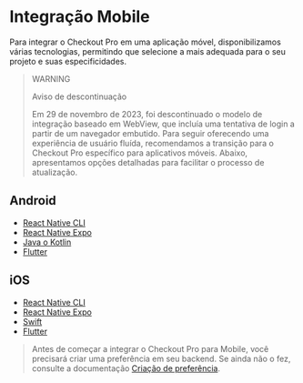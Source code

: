 # Integração Mobile

Para integrar o Checkout Pro em uma aplicação móvel, disponibilizamos várias tecnologias, permitindo que selecione a mais adequada para o seu projeto e suas especificidades.

> WARNING
>
> Aviso de descontinuação
> 
> Em 29 de novembro de 2023, foi descontinuado o modelo de integração baseado em WebView, que incluía uma tentativa de login a partir de um navegador embutido. Para seguir oferecendo uma experiência de usuário fluída, recomendamos a transição para o Checkout Pro específico para aplicativos móveis. Abaixo, apresentamos opções detalhadas para facilitar o processo de atualização.

## Android

* [React Native CLI](/developers/pt/docs/checkout-pro/integrate-checkout-pro/mobile/android/reactnative-cli)
* [React Native Expo](/developers/pt/docs/checkout-pro/integrate-checkout-pro/mobile/android/reactnative-expo-go)
* [Java o Kotlin](/developers/pt/docs/checkout-pro/integrate-checkout-pro/mobile/android/java-kotlin)
* [Flutter](/developers/pt/docs/checkout-pro/integrate-checkout-pro/mobile/android/flutter)

## iOS

* [React Native CLI](/developers/pt/docs/checkout-pro/integrate-checkout-pro/mobile/ios/reactnative-cli)
* [React Native Expo](/developers/pt/docs/checkout-pro/integrate-checkout-pro/mobile/ios/reactnative-expo-go)
* [Swift](/developers/pt/docs/checkout-pro/integrate-checkout-pro/mobile/ios/swift)
* [Flutter](/developers/pt/docs/checkout-pro/integrate-checkout-pro/mobile/ios/flutter)

> Antes de começar a integrar o Checkout Pro para Mobile, você precisará criar uma preferência em seu backend. Se ainda não o fez, consulte a documentação [Criação de preferência](/developers/pt/docs/checkout-pro/integrate-preferences).